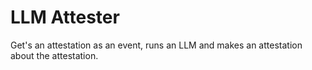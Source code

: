 # LLM Attester

Get's an attestation as an event, runs an LLM and makes an attestation about the attestation.
